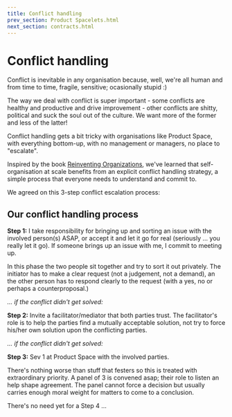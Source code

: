 ```yaml
---
title: Conflict handling
prev_section: Product Spacelets.html
next_section: contracts.html
---
```


Conflict handling
=================

Conflict is inevitable in any organisation because, well, we're all human and from time to time, fragile, sensitive; ocasionally stupid :)

The way we deal with conflict is super important - some conflicts are healthy and productive and drive improvement - other conflicts are shitty, political and suck the soul out of the culture. We want more of the former and less of the latter!

Conflict handling gets a bit tricky with organisations like Product Space, with everything bottom-up, with no management or managers, no place to "escalate". 

Inspired by the book [Reinventing Organizations](http://www.reinventingorganizations.com), we've learned that self-organisation at scale benefits from an explicit conflict handling strategy, a simple process that everyone needs to understand and commit to.

We agreed on this 3-step conflict escalation process:

Our conflict handling process
---------------------------------------------------

**Step 1:** I take responsibility for bringing up and sorting an issue with the involved person(s) ASAP, or accept it and let it go for real (seriously ... you really let it go). If someone brings up an issue with me, I commit to meeting up.

In this phase the two people sit together and try to sort it out privately. The initiator has to make a clear request (not a judgement, not a demand), an the other person has to respond clearly to the request (with a yes, no or perhaps a counterproposal.)

*... if the conflict didn't get solved:*

**Step 2:** Invite a facilitator/mediator that both parties trust. The facilitator's role is to help the parties find a mutually acceptable solution, not try to force his/her own solution upon the conflicting parties.

*... if the conflict didn't get solved:*

**Step 3:** Sev 1 at Product Space with the involved parties.

There's nothing worse than stuff that festers so this is treated with extraordinary priority. A panel of 3 is convened asap; their role to listen an help shape agreement. The panel cannot force a decision but usually carries enough moral weight for matters to come to a conclusion. 

There's no need yet for a Step 4 ... 




